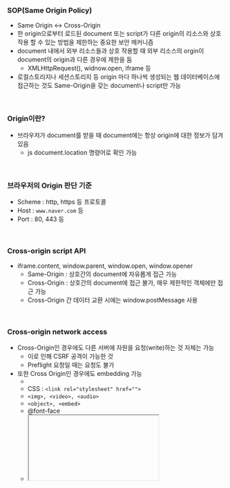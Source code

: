 ### SOP(Same Origin Policy)
+ Same Origin ↔ Cross-Origin
+ 한 origin으로부터 로드된 document 또는 script가 다른 origin의 리소스와 상호작용 할 수 있는 방법을 제한하는 중요한 보안 메커니즘
+ document 내에서 외부 리소스들과 상호 작용할 때 외부 리소스의 orgin이 document의 origin과 다른 경우에 제한을 둠
  + XMLHttpRequest(), widnow.open, iframe 등
+ 로컬스토리지나 세션스토리지 등 origin 마다 하나씩 생성되는 웹 데이터베이스에 접근하는 것도 Same-Origin을 갖는 document나 script만 가능

<br/>

### Origin이란?
+ 브라우저가 document를 받을 때 document에는 항상 origin에 대한 정보가 담겨있음
  + js document.location 명령어로 확인 가능

<br/>

### 브라우저의 Origin 판단 기준
+ Scheme : http, https 등 프로토콜
+ Host : `www.naver.com` 등
+ Port : 80, 443 등

<br/>

### Cross-origin script API
+ iframe.content, window.parent, window.open, window.opener
  + Same-Origin : 상호간의 document에 자유롭게 접근 가능
  + Cross-Origin : 상호간의 document에 접근 불가, 매우 제한적인 객체에만 접근 가능
  + Cross-Origin 간 데이터 교환 시에는 window.postMessage 사용

<br/>

### Cross-origin network access
+ Cross-Origin인 경우에도 다른 서버에 자원을 요청(write)하는 것 자체는 가능
  + 이로 인해 CSRF 공격이 가능한 것
  + Preflight 요청일 때는 요청도 불가
+ 또한 Cross Origin인 경우에도 embedding 가능
  + <script src=""></script>
  + CSS : `<link rel="stylesheet" href="">`
  + `<img>, <video>, <audio>`
  + `<object>, <embed>`
  + @font-face
  + <iframe>
+ 하지만 Cross Origin인 경우 서버로부터 응답받은 리소스에 접근(read) 불가능
  + `Access to ~ at ~ from origin ~ has been blocked by CORS policy: No 'Access-Control-Allow-Origin' header is present on the requested resource.`
  + 서버가 허용한 도메인의 경우 Access-Control-Allow-Origin 헤더에 해당 도메인이 명시됨
+ Cross-origin간 통신이 필요한 경우는?
  + JSONP : 모든 origin 대상으로 SOP를 무력화(표준 X, 권장 X)
  + 허용할 origin만을 Access-Control-Allow-Origin 응답 헤더에 
  
<br/>

### 참고자료
+ `https://www.youtube.com/watch?v=6QV_JpabO7g&list=LL&index=1`


